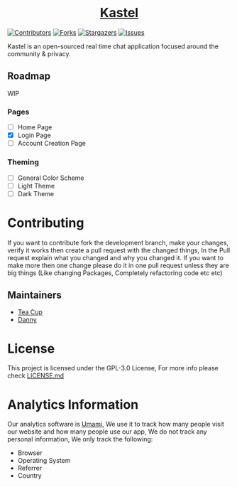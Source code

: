 <div>
<div align="center">
  <br />
  <p>
    <a href="https://kastelapp.com"><h1>Kastel</h1></a> 
  </p>
</div>


[![Contributors][contributors-shield]][contributors-url]
[![Forks][forks-shield]][forks-url]
[![Stargazers][stars-shield]][stars-url]
[![Issues][issues-shield]][issues-url]

Kastel is an open-sourced real time chat application focused around the community & privacy.

## Roadmap

WIP

### Pages

- [ ] Home Page
- [x] Login Page
- [ ] Account Creation Page

### Theming

- [ ] General Color Scheme
- [ ] Light Theme
- [ ] Dark Theme

# Contributing

If you want to contribute fork the development branch, make your changes, verify it works then create a pull request
with the changed things, In the Pull request explain what you changed and why you changed it. If you want to make more
then one change please do it in one pull request unless they are big things (Like changing Packages, Completely
refactoring code etc etc)

## Maintainers

- [Tea Cup](https://github.com/TheTeaCup)
- [Danny](https://github.com/daanschenkel)

# License

This project is licensed under the GPL-3.0 License, For more info please check [LICENSE.md](/LICENSE.md)

# Analytics Information

Our analytics software is [Umami](https://umami.is/), We use it to track how many people visit our website and how many
people use our app, We do not track any personal information, We only track the following:

- Browser
- Operating System
- Referrer
- Country

[contributors-shield]: https://img.shields.io/github/contributors/Kastelll/frontend.svg?style=for-the-badge

[contributors-url]: https://github.com/Kastelll/frontend/graphs/contributors

[forks-shield]: https://img.shields.io/github/forks/Kastelll/frontend.svg?style=for-the-badge

[forks-url]: https://github.com/Kastelll/frontend/network/members

[stars-shield]: https://img.shields.io/github/stars/Kastelll/frontend.svg?style=for-the-badge

[stars-url]: https://github.com/Kastelll/frontend/stargazers

[issues-shield]: https://img.shields.io/github/issues/Kastelll/frontend.svg?style=for-the-badge

[issues-url]: https://github.com/Kastelll/frontend/issues
</div>
